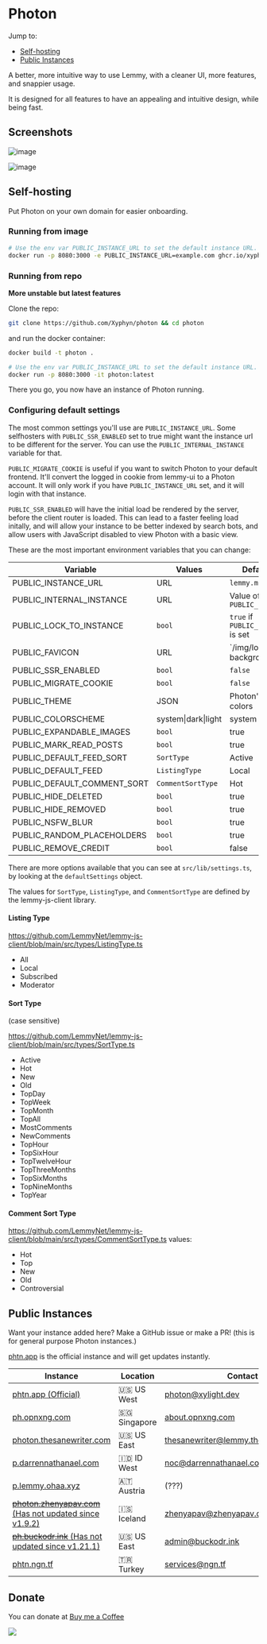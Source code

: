 # Photon

Jump to:

- [Self-hosting](#self-hosting)
- [Public Instances](#public-instances)

A better, more intuitive way to use Lemmy, with a cleaner UI, more features, and snappier usage.

It is designed for all features to have an appealing and intuitive design, while being fast.

## Screenshots

![image](https://github.com/Xyphyn/photon/assets/80978739/8e19d8ee-9630-4152-bc7a-17ce2685afb9)

![image](https://github.com/Xyphyn/photon/assets/80978739/e36468f6-03c5-4267-94e8-3bba60b6ccb2)

## Self-hosting

Put Photon on your own domain for easier onboarding.

### Running from image

```sh
# Use the env var PUBLIC_INSTANCE_URL to set the default instance URL.
docker run -p 8080:3000 -e PUBLIC_INSTANCE_URL=example.com ghcr.io/xyphyn/photon:latest
```

### Running from repo

**More unstable but latest features**

Clone the repo:

```sh
git clone https://github.com/Xyphyn/photon && cd photon
```

and run the docker container:

```sh
docker build -t photon .

# Use the env var PUBLIC_INSTANCE_URL to set the default instance URL.
docker run -p 8080:3000 -it photon:latest
```

There you go, you now have an instance of Photon running.

### Configuring default settings

The most common settings you'll use are `PUBLIC_INSTANCE_URL`. Some selfhosters with `PUBLIC_SSR_ENABLED` set to true might want the instance url to be different for the server. You can use the `PUBLIC_INTERNAL_INSTANCE` variable for that.

`PUBLIC_MIGRATE_COOKIE` is useful if you want to switch Photon to your default frontend. It'll convert the logged in cookie from lemmy-ui to a Photon account. It will only work if you have `PUBLIC_INSTANCE_URL` set, and it will login with that instance.

`PUBLIC_SSR_ENABLED` will have the initial load be rendered by the server, before the client router is loaded. This can lead to a faster feeling load initally, and will allow your instance to be better indexed by search bots, and allow users with JavaScript disabled to view Photon with a basic view.

These are the most important environment variables that you can change:

| Variable                    | Values              | Default Value                          |
| --------------------------- | ------------------- | -------------------------------------- |
| PUBLIC_INSTANCE_URL         | URL                 | `lemmy.ml`                             |
| PUBLIC_INTERNAL_INSTANCE    | URL                 | Value of `PUBLIC_INSTANCE_URL`         |
| PUBLIC_LOCK_TO_INSTANCE     | `bool`              | `true` if `PUBLIC_INSTANCE_URL` is set |
| PUBLIC_FAVICON              | URL                 | `/img/logo-background.svg              |
| PUBLIC_SSR_ENABLED          | `bool`              | `false`                                |
| PUBLIC_MIGRATE_COOKIE       | `bool`              | `false`                                |
| PUBLIC_THEME                | JSON                | Photon's default colors                |
| PUBLIC_COLORSCHEME          | system\|dark\|light | system                                 |
| PUBLIC_EXPANDABLE_IMAGES    | `bool`              | true                                   |
| PUBLIC_MARK_READ_POSTS      | `bool`              | true                                   |
| PUBLIC_DEFAULT_FEED_SORT    | `SortType`          | Active                                 |
| PUBLIC_DEFAULT_FEED         | `ListingType`       | Local                                  |
| PUBLIC_DEFAULT_COMMENT_SORT | `CommentSortType`   | Hot                                    |
| PUBLIC_HIDE_DELETED         | `bool`              | true                                   |
| PUBLIC_HIDE_REMOVED         | `bool`              | true                                   |
| PUBLIC_NSFW_BLUR            | `bool`              | true                                   |
| PUBLIC_RANDOM_PLACEHOLDERS  | `bool`              | true                                   |
| PUBLIC_REMOVE_CREDIT        | `bool`              | false                                  |

There are more options available that you can see at `src/lib/settings.ts`, by looking at the `defaultSettings` object.

The values for `SortType`, `ListingType`, and `CommentSortType` are defined by the lemmy-js-client library.

#### Listing Type

https://github.com/LemmyNet/lemmy-js-client/blob/main/src/types/ListingType.ts

- All
- Local
- Subscribed
- Moderator

#### Sort Type

(case sensitive)

https://github.com/LemmyNet/lemmy-js-client/blob/main/src/types/SortType.ts

- Active
- Hot
- New
- Old
- TopDay
- TopWeek
- TopMonth
- TopAll
- MostComments
- NewComments
- TopHour
- TopSixHour
- TopTwelveHour
- TopThreeMonths
- TopSixMonths
- TopNineMonths
- TopYear

#### Comment Sort Type

https://github.com/LemmyNet/lemmy-js-client/blob/main/src/types/CommentSortType.ts
values:

- Hot
- Top
- New
- Old
- Controversial

## Public Instances

Want your instance added here? Make a GitHub issue or make a PR! (this is for general purpose Photon instances.)

[phtn.app](https://phtn.app) is the official instance and will get updates instantly.

| Instance                                                                                | Location     | Contact                                                                               |
| --------------------------------------------------------------------------------------- | ------------ | ------------------------------------------------------------------------------------- |
| [phtn.app (Official)](https://phtn.app)                                                 | 🇺🇸 US West   | [photon@xylight.dev](mailto:photon@xylight.dev)                                       |
| [ph.opnxng.com](https://ph.opnxng.com)                                                  | 🇸🇬 Singapore | [about.opnxng.com](https://about.opnxng.com)                                          |
| [photon.thesanewriter.com](https://photon.thesanewriter.com)                            | 🇺🇸 US East   | [thesanewriter@lemmy.thesanewriter.com](mailto:thesanewriter@lemmy.thesanewriter.com) |
| [p.darrennathanael.com](https://p.darrennathanael.com)                                  | 🇮🇩 ID West   | [noc@darrennathanael.com](mailto:noc@darrennathanael.com)                             |
| [p.lemmy.ohaa.xyz](https://p.lemmy.ohaa.xyz)                                            | 🇦🇹 Austria   | (???)                                                                                 |
| [~~photon.zhenyapav.com~~ (Has not updated since v1.9.2)](https://photon.zhenyapav.com) | 🇮🇸 Iceland   | [zhenyapav@zhenyapav.com](mailto:zhenyapav@zhenyapav.com)                             |
| [~~ph.buckodr.ink~~ (Has not updated since v1.21.1)](https://ph.buckodr.ink)            | 🇺🇸 US East   | [admin@buckodr.ink](mailto:admin@buckodr.ink)                                         |
| [phtn.ngn.tf](https://phtn.ngn.tf)                                                      | 🇹🇷 Turkey    | [services@ngn.tf](mailto:services@ngn.tf)                                             |

## Donate

You can donate at [Buy me a Coffee](https://buymeacoffee.com/xylight)

<a href="https://www.buymeacoffee.com/xylight"><img src="https://img.buymeacoffee.com/button-api/?text=Buy me a coffee&emoji=&slug=xylight&button_colour=FFDD00&font_colour=000000&font_family=Poppins&outline_colour=000000&coffee_colour=ffffff" /></a>
